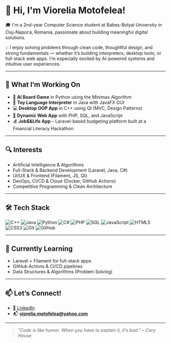 # 👋 Hi, I'm Viorelia Motofelea!

🎓 I'm a 2nd-year Computer Science student at Babeș-Bolyai University in Cluj-Napoca, Romania, passionate about building meaningful digital solutions.

💡 I enjoy solving problems through clean code, thoughtful design, and strong fundamentals — whether it’s building interpreters, desktop tools, or full-stack web apps. I’m especially excited by AI-powered systems and intuitive user experiences.

---

## 🚀 What I’m Working On
- 🧠 **AI Board Game** in Python using the Minimax Algorithm
- 🧮 **Toy Language Interpreter** in Java with JavaFX GUI
- 💻 **Desktop OOP App** in C++ using Qt (MVC, Design Patterns)
- 🎄 **Dynamic Web App** with PHP, SQL, and JavaScript
- 💰 **Job$&Life App** – Laravel-based budgeting platform built at a Financial Literacy Hackathon

---

## 🔍 Interests
- Artificial Intelligence & Algorithms
- Full-Stack & Backend Development (Laravel, Java, C#)
- UI/UX & Frontend (Filament, JS, Qt)
- DevOps, CI/CD & Cloud (Docker, GitHub Actions)
- Competitive Programming & Clean Architecture

---

## 🛠️ Tech Stack
![C++](https://img.shields.io/badge/-C++-00599C?style=flat&logo=c%2B%2B&logoColor=white)
![Java](https://img.shields.io/badge/-Java-007396?style=flat&logo=java)
![Python](https://img.shields.io/badge/-Python-3776AB?style=flat&logo=python)
![C#](https://img.shields.io/badge/-C%23-239120?style=flat&logo=c-sharp&logoColor=white)
![PHP](https://img.shields.io/badge/-PHP-777BB4?style=flat&logo=php)
![SQL](https://img.shields.io/badge/-SQL-4479A1?style=flat&logo=mysql)
![JavaScript](https://img.shields.io/badge/-JavaScript-F7DF1E?style=flat&logo=javascript&logoColor=black)
![HTML5](https://img.shields.io/badge/-HTML5-E34F26?style=flat&logo=html5)
![CSS3](https://img.shields.io/badge/-CSS3-1572B6?style=flat&logo=css3)
![Git](https://img.shields.io/badge/-Git-F05032?style=flat&logo=git&logoColor=white)
![GitHub](https://img.shields.io/badge/-GitHub-181717?style=flat&logo=github)

---

## 🌱 Currently Learning
- Laravel + Filament for full-stack apps
- GitHub Actions & CI/CD pipelines
- Data Structures & Algorithms (Problem Solving)

---

## 📫 Let’s Connect!
- 🔗 [LinkedIn](https://www.linkedin.com/in/viorelia-motofelea-6310302a5/)
- 📬 **viorelia.motofelea@yahoo.com**

---

> _“Code is like humor. When you have to explain it, it’s bad.” – Cory House_
